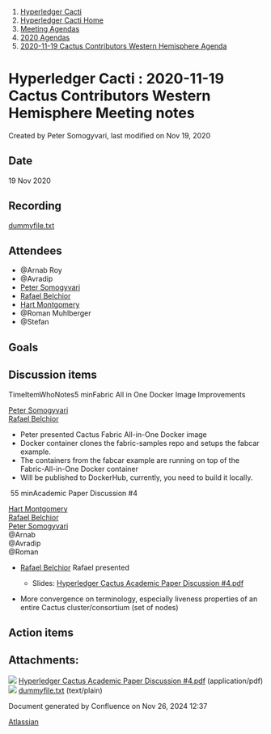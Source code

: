 1. [Hyperledger Cacti](index.html)
2. [Hyperledger Cacti Home](Hyperledger-Cacti-Home_20414469.html)
3. [Meeting Agendas](Meeting-Agendas_20414488.html)
4. [2020 Agendas](2020-Agendas_20414504.html)
5. [2020-11-19 Cactus Contributors Western Hemisphere Agenda](2020-11-19-Cactus-Contributors-Western-Hemisphere-Agenda_20414809.html)

# Hyperledger Cacti : 2020-11-19 Cactus Contributors Western Hemisphere Meeting notes

Created by Peter Somogyvari, last modified on Nov 19, 2020

## Date

19 Nov 2020

## Recording

[dummyfile.txt](attachments/20414814/20414818.txt)

## Attendees

- @Arnab Roy
- @Avradip
- [Peter Somogyvari](https://lf-hyperledger.atlassian.net/wiki/people/557058:54be3a11-ffe8-43a5-b37d-c854a0aa21c3?ref=confluence)
- [Rafael Belchior](https://lf-hyperledger.atlassian.net/wiki/people/712020:0476fdbd-25a2-41d4-9ba2-27de7ea0f715?ref=confluence)
- [Hart Montgomery](https://lf-hyperledger.atlassian.net/wiki/people/712020:86f447c0-86dc-43b3-ac03-6a31923bbb84?ref=confluence)
- @Roman Muhlberger
- @Stefan

## Goals

## Discussion items

TimeItemWhoNotes5 minFabric All in One Docker Image Improvements

[Peter Somogyvari](https://lf-hyperledger.atlassian.net/wiki/people/557058:54be3a11-ffe8-43a5-b37d-c854a0aa21c3?ref=confluence)  
[Rafael Belchior](https://lf-hyperledger.atlassian.net/wiki/people/712020:0476fdbd-25a2-41d4-9ba2-27de7ea0f715?ref=confluence)

- Peter presented Cactus Fabric All-in-One Docker image
- Docker container clones the fabric-samples repo and setups the fabcar example.
- The containers from the fabcar example are running on top of the Fabric-All-in-One Docker container
- Will be published to DockerHub, currently, you need to build it locally.

 55 minAcademic Paper Discussion #4 

[Hart Montgomery](https://lf-hyperledger.atlassian.net/wiki/people/712020:86f447c0-86dc-43b3-ac03-6a31923bbb84?ref=confluence)  
[Rafael Belchior](https://lf-hyperledger.atlassian.net/wiki/people/712020:0476fdbd-25a2-41d4-9ba2-27de7ea0f715?ref=confluence)  
[Peter Somogyvari](https://lf-hyperledger.atlassian.net/wiki/people/557058:cae262a4-be99-4f5e-a36e-bf20a5c795f2?ref=confluence)  
@Arnab  
@Avradip  
@Roman

- [Rafael Belchior](https://lf-hyperledger.atlassian.net/wiki/people/712020:0476fdbd-25a2-41d4-9ba2-27de7ea0f715?ref=confluence) Rafael presented
  
  - Slides: [Hyperledger Cactus Academic Paper Discussion #4.pdf](attachments/20414814/20414815.pdf)
- More convergence on terminology, especially liveness properties of an entire Cactus cluster/consortium (set of nodes)

## Action items

## Attachments:

![](images/icons/bullet_blue.gif) [Hyperledger Cactus Academic Paper Discussion #4.pdf](attachments/20414814/20414815.pdf) (application/pdf)  
![](images/icons/bullet_blue.gif) [dummyfile.txt](attachments/20414814/20414818.txt) (text/plain)

Document generated by Confluence on Nov 26, 2024 12:37

[Atlassian](http://www.atlassian.com/)
